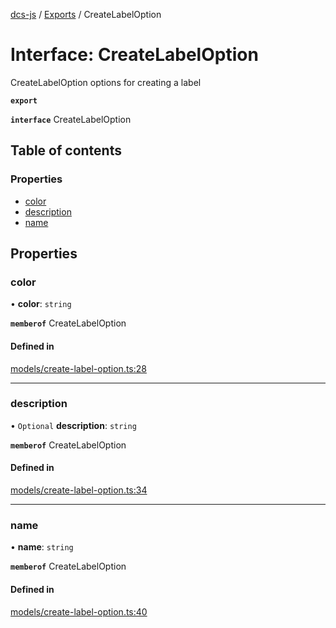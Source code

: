 [dcs-js](../README.md) / [Exports](../modules.md) / CreateLabelOption

# Interface: CreateLabelOption

CreateLabelOption options for creating a label

**`export`**

**`interface`** CreateLabelOption

## Table of contents

### Properties

- [color](CreateLabelOption.md#color)
- [description](CreateLabelOption.md#description)
- [name](CreateLabelOption.md#name)

## Properties

### <a id="color" name="color"></a> color

• **color**: `string`

**`memberof`** CreateLabelOption

#### Defined in

[models/create-label-option.ts:28](https://github.com/unfoldingWord/dcs-js/blob/dd84989/models/create-label-option.ts#L28)

___

### <a id="description" name="description"></a> description

• `Optional` **description**: `string`

**`memberof`** CreateLabelOption

#### Defined in

[models/create-label-option.ts:34](https://github.com/unfoldingWord/dcs-js/blob/dd84989/models/create-label-option.ts#L34)

___

### <a id="name" name="name"></a> name

• **name**: `string`

**`memberof`** CreateLabelOption

#### Defined in

[models/create-label-option.ts:40](https://github.com/unfoldingWord/dcs-js/blob/dd84989/models/create-label-option.ts#L40)
